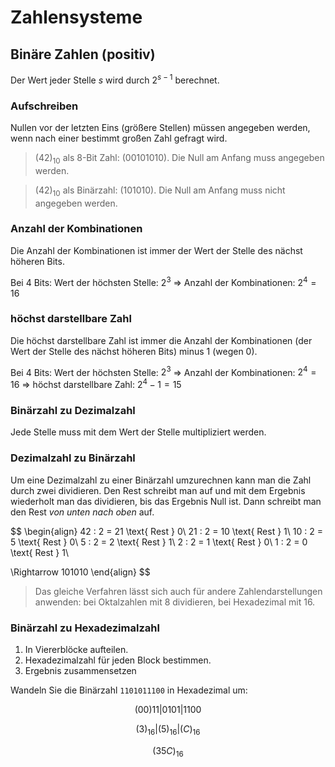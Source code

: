 # Zahlensysteme

## Binäre Zahlen (positiv)

Der Wert jeder Stelle $s$ wird durch $2^{s-1}$ berechnet.

### Aufschreiben

Nullen vor der letzten Eins (größere Stellen) müssen angegeben werden, wenn nach einer bestimmt großen Zahl gefragt wird.

> $(42)_{10}$ als 8-Bit Zahl: (00101010). Die Null am Anfang muss angegeben werden.

>$(42)_{10}$ als Binärzahl: (101010). Die Null am Anfang muss nicht angegeben werden.

### Anzahl der Kombinationen

Die Anzahl der Kombinationen ist immer der Wert der Stelle des nächst höheren Bits.

Bei 4 Bits:
Wert der höchsten Stelle: $2^3$
=> Anzahl der Kombinationen: $2^4 = 16$

### höchst darstellbare Zahl

Die höchst darstellbare Zahl ist immer die Anzahl der Kombinationen (der Wert der Stelle des nächst höheren Bits) minus 1 (wegen 0).

Bei 4 Bits:
Wert der höchsten Stelle: $2^3$
=> Anzahl der Kombinationen: $2^4 = 16$
=> höchst darstellbare Zahl: $2^4 - 1 = 15$

### Binärzahl zu Dezimalzahl

Jede Stelle muss mit dem Wert der Stelle multipliziert werden.

### Dezimalzahl zu Binärzahl

Um eine Dezimalzahl zu einer Binärzahl umzurechnen kann man die Zahl durch zwei dividieren. Den Rest schreibt man auf und mit dem Ergebnis wiederholt man das dividieren, bis das Ergebnis Null ist. Dann schreibt man den Rest *von unten nach oben* auf.

$$
\begin{align}
42 : 2 = 21 \text{ Rest } 0\\
21 : 2 = 10 \text{ Rest } 1\\
10 : 2 = 5 \text{ Rest } 0\\
5 : 2 = 2 \text{ Rest } 1\\
2 : 2 = 1 \text{ Rest } 0\\
1 : 2 = 0 \text{ Rest } 1\\

\Rightarrow 101010
\end{align}
$$

> Das gleiche Verfahren lässt sich auch für andere Zahlendarstellungen anwenden: bei Oktalzahlen mit 8 dividieren, bei Hexadezimal mit 16.

### Binärzahl zu Hexadezimalzahl

1. In Viererblöcke aufteilen.
2. Hexadezimalzahl für jeden Block bestimmen.
3. Ergebnis zusammensetzen

Wandeln Sie die Binärzahl `1101011100` in Hexadezimal um:

$$
(00)11|0101|1100
$$

$$
(3)_{16} | (5)_{16} | (C)_{16}
$$

$$
(35C)_{16}
$$
